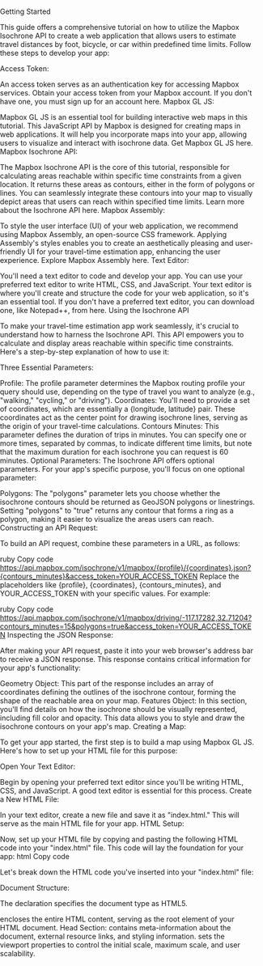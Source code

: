 Getting Started

This guide offers a comprehensive tutorial on how to utilize the Mapbox Isochrone API to create a web application that allows users to estimate travel distances by foot, bicycle, or car within predefined time limits. Follow these steps to develop your app:

Access Token:

An access token serves as an authentication key for accessing Mapbox services.
Obtain your access token from your Mapbox account. If you don't have one, you must sign up for an account here.
Mapbox GL JS:

Mapbox GL JS is an essential tool for building interactive web maps in this tutorial.
This JavaScript API by Mapbox is designed for creating maps in web applications. It will help you incorporate maps into your app, allowing users to visualize and interact with isochrone data. Get Mapbox GL JS here.
Mapbox Isochrone API:

The Mapbox Isochrone API is the core of this tutorial, responsible for calculating areas reachable within specific time constraints from a given location.
It returns these areas as contours, either in the form of polygons or lines. You can seamlessly integrate these contours into your map to visually depict areas that users can reach within specified time limits. Learn more about the Isochrone API here.
Mapbox Assembly:

To style the user interface (UI) of your web application, we recommend using Mapbox Assembly, an open-source CSS framework.
Applying Assembly's styles enables you to create an aesthetically pleasing and user-friendly UI for your travel-time estimation app, enhancing the user experience. Explore Mapbox Assembly here.
Text Editor:

You'll need a text editor to code and develop your app. You can use your preferred text editor to write HTML, CSS, and JavaScript.
Your text editor is where you'll create and structure the code for your web application, so it's an essential tool. If you don't have a preferred text editor, you can download one, like Notepad++, from here.
Using the Isochrone API

To make your travel-time estimation app work seamlessly, it's crucial to understand how to harness the Isochrone API. This API empowers you to calculate and display areas reachable within specific time constraints. Here's a step-by-step explanation of how to use it:

Three Essential Parameters:

Profile: The profile parameter determines the Mapbox routing profile your query should use, depending on the type of travel you want to analyze (e.g., "walking," "cycling," or "driving").
Coordinates: You'll need to provide a set of coordinates, which are essentially a {longitude, latitude} pair. These coordinates act as the center point for drawing isochrone lines, serving as the origin of your travel-time calculations.
Contours Minutes: This parameter defines the duration of trips in minutes. You can specify one or more times, separated by commas, to indicate different time limits, but note that the maximum duration for each isochrone you can request is 60 minutes.
Optional Parameters:
The Isochrone API offers optional parameters. For your app's specific purpose, you'll focus on one optional parameter:

Polygons: The "polygons" parameter lets you choose whether the isochrone contours should be returned as GeoJSON polygons or linestrings. Setting "polygons" to "true" returns any contour that forms a ring as a polygon, making it easier to visualize the areas users can reach.
Constructing an API Request:

To build an API request, combine these parameters in a URL, as follows:

ruby
Copy code
https://api.mapbox.com/isochrone/v1/mapbox/{profile}/{coordinates}.json?{contours_minutes}&access_token=YOUR_ACCESS_TOKEN
Replace the placeholders like {profile}, {coordinates}, {contours_minutes}, and YOUR_ACCESS_TOKEN with your specific values. For example:

ruby
Copy code
https://api.mapbox.com/isochrone/v1/mapbox/driving/-117.17282,32.71204?contours_minutes=15&polygons=true&access_token=YOUR_ACCESS_TOKEN
Inspecting the JSON Response:

After making your API request, paste it into your web browser's address bar to receive a JSON response. This response contains critical information for your app's functionality:

Geometry Object: This part of the response includes an array of coordinates defining the outlines of the isochrone contour, forming the shape of the reachable area on your map.
Features Object: In this section, you'll find details on how the isochrone should be visually represented, including fill color and opacity. This data allows you to style and draw the isochrone contours on your app's map.
Creating a Map:

To get your app started, the first step is to build a map using Mapbox GL JS. Here's how to set up your HTML file for this purpose:

Open Your Text Editor:

Begin by opening your preferred text editor since you'll be writing HTML, CSS, and JavaScript. A good text editor is essential for this process.
Create a New HTML File:

In your text editor, create a new file and save it as "index.html." This will serve as the main HTML file for your app.
HTML Setup:

Now, set up your HTML file by copying and pasting the following HTML code into your "index.html" file. This code will lay the foundation for your app:
html
Copy code
<!DOCTYPE html>
<html>
  <head>
    <meta name='viewport' content='initial-scale=1,maximum-scale=1,user-scalable=no' />
    <script src='https://api.tiles.mapbox.com/mapbox-gl-js/v2.6.1/mapbox-gl.js'></script>
    <link href='https://api.tiles.mapbox.com/mapbox-gl-js/v2.6.1/mapbox-gl.css' rel='stylesheet' />
    <style>
      body {
        margin: 0;
        padding: 0;
      }
      #map {
        position: absolute;
        top: 0;
        bottom: 0;
        width: 100%;
      }
    </style>
  </head>
  <body>
    <div id='map'></div>
    <script>
      mapboxgl.accessToken = 'YOUR_ACCESS_TOKEN';
      var map = new mapboxgl.Map({
        container: 'map',
        style: 'mapbox://styles/mapbox/streets-v11',
        center: [-74.50, 40],
        zoom: 9
      });
    </script>
  </body>
</html>
Let's break down the HTML code you've inserted into your "index.html" file:

Document Structure:

The <!DOCTYPE html> declaration specifies the document type as HTML5.
<html> encloses the entire HTML content, serving as the root element of your HTML document.
Head Section:

<head> contains meta-information about the document, external resource links, and styling information.
<meta name='viewport' content='initial-scale=1,maximum-scale=1,user-scalable=no' /> sets the viewport properties to control the initial scale, maximum scale, and user scalability.
<script> and <link> tags import the Mapbox GL JS resources. The JavaScript file (mapbox-gl.js) and CSS file (mapbox-gl.css) are essential for Mapbox functionality and map style.
The <style> section includes CSS rules that style the webpage. In this case, it sets the body's margin and padding to zero, ensuring the map spans the entire screen. The #map selector defines the styling for the map container, making it absolute-positioned, covering the full vertical height, and having 100% width.
Body Section:

<body> contains the visible content of the web page.
<div id='map'></div> creates a <div> element with the ID "map." This is the container where your map will be displayed on the page.
The <script> tag includes JavaScript code. First, it sets your Mapbox access token by assigning it to mapboxgl.accessToken. Replace 'YOUR_ACCESS_TOKEN' with your actual access token.
Inside the JavaScript code block, mapboxgl.Map creates your map. It specifies that the map should be displayed in the 'map' container, uses the 'mapbox://styles/mapbox/streets-v11' style, centers the map at coordinates [-74.50, 40], and sets an initial zoom level of 9.
Viewing the Rendered Map:

Save your changes in the text editor, and then open the HTML file in your web browser. You will see a rendered map, centered on the Mapbox headquarters in Washington D.C.
This HTML structure and setup serve as the foundation for building your map-based web app using Mapbox GL JS. It's the starting point for adding more functionality and customizing your map to suit your needs.
